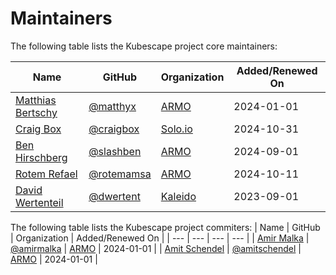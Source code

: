 # Maintainers

The following table lists the Kubescape project core maintainers:

| Name | GitHub | Organization | Added/Renewed On |
| --- | --- | --- | --- |
| [Matthias Bertschy](https://www.linkedin.com/in/matthias-bertschy-b427b815/) | [@matthyx](https://github.com/matthyx) | [ARMO](https://www.armosec.io/) | 2024-01-01 |
| [Craig Box](https://www.linkedin.com/in/crbnz/) | [@craigbox](https://github.com/craigbox) | [Solo.io](https://www.solo.io/) | 2024-10-31 |
| [Ben Hirschberg](https://www.linkedin.com/in/benyamin-ben-hirschberg-66141890) | [@slashben](https://github.com/slashben) | [ARMO](https://www.armosec.io/) | 2024-09-01 |
| [Rotem Refael](https://www.linkedin.com/in/rotem-refael) | [@rotemamsa](https://github.com/rotemamsa) | [ARMO](https://www.armosec.io/) | 2024-10-11 |
| [David Wertenteil](https://www.linkedin.com/in/david-wertenteil-0ba277b9) | [@dwertent](https://github.com/dwertent) | [Kaleido](https://www.kaleido.io/) | 2023-09-01 |

The following table lists the Kubescape project commiters:
| Name | GitHub | Organization | Added/Renewed On |
| --- | --- | --- | --- |
| [Amir Malka](https://www.linkedin.com/in/matthias-bertschy-b427b815/) | [@amirmalka](https://github.com/amirmalka) | [ARMO](https://www.armosec.io/) | 2024-01-01 |
| [Amit Schendel](https://www.linkedin.com/in/matthias-bertschy-b427b815/) | [@amitschendel](https://github.com/amitschendel) | [ARMO](https://www.armosec.io/) | 2024-01-01 |
